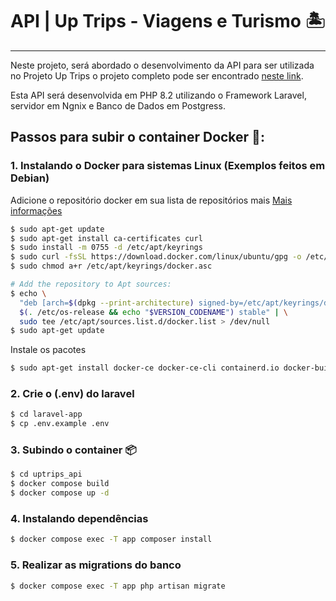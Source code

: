 # API | Up Trips - Viagens e Turismo 🏝️
___
Neste projeto, será abordado o desenvolvimento da API para ser utilizada no Projeto Up Trips o projeto completo pode ser encontrado [neste link](https://github.com/PedroClemonini/projeto_uptrips).

Esta API será desenvolvida em PHP 8.2 utilizando o Framework Laravel, servidor em Ngnix e Banco de Dados em Postgress.

##  Passos para subir o container Docker 🐳:

### 1. Instalando o Docker para sistemas Linux (Exemplos feitos em Debian)
Adicione o repositório docker em sua lista de repositórios mais
[Mais informações](https://docs.docker.com/engine/install/)
```bash
$ sudo apt-get update
$ sudo apt-get install ca-certificates curl
$ sudo install -m 0755 -d /etc/apt/keyrings
$ sudo curl -fsSL https://download.docker.com/linux/ubuntu/gpg -o /etc/apt/keyrings/docker.asc
$ sudo chmod a+r /etc/apt/keyrings/docker.asc

# Add the repository to Apt sources:
$ echo \
  "deb [arch=$(dpkg --print-architecture) signed-by=/etc/apt/keyrings/docker.asc] https://download.docker.com/linux/ubuntu \
  $(. /etc/os-release && echo "$VERSION_CODENAME") stable" | \
  sudo tee /etc/apt/sources.list.d/docker.list > /dev/null
$ sudo apt-get update
```
Instale os pacotes
```bash
$ sudo apt-get install docker-ce docker-ce-cli containerd.io docker-buildx-plugin docker-compose-plugin
```

### 2. Crie o (.env) do laravel
```bash
$ cd laravel-app
$ cp .env.example .env
```
### 3. Subindo o container 📦

```bash
$ cd uptrips_api
$ docker compose build
$ docker compose up -d
```

### 4. Instalando dependências
```bash
$ docker compose exec -T app composer install
```

### 5. Realizar as migrations do banco
```bash
$ docker compose exec -T app php artisan migrate
```


